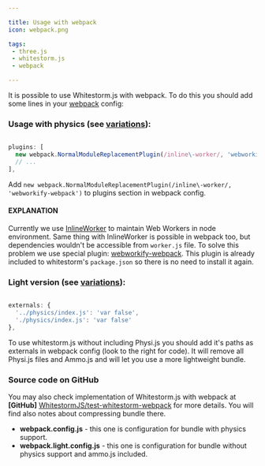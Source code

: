```yaml
---

title: Usage with webpack
icon: webpack.png

tags:
 - three.js
 - whitestorm.js
 - webpack

---
```


It is possible to use Whitestorm.js with webpack. To do this you should add some lines in your [webpack](https://webpack.github.io/) config:

### Usage with physics (see <a href="#variations">variations</a>):

```javascript

plugins: [
  new webpack.NormalModuleReplacementPlugin(/inline\-worker/, 'webworkify-webpack')
  // ...
],

```

Add `new webpack.NormalModuleReplacementPlugin(/inline\-worker/, 'webworkify-webpack')` to plugins section in webpack config. 

#### EXPLANATION
Currently we use [InlineWorker](https://www.npmjs.com/package/inline-worker) to maintain Web Workers in node environment. Same thing with InlineWorker is possible in webpack too, but dependencies wouldn't be accessible from `worker.js` file. To solve this problem we use special plugin: [webworkify-webpack](https://www.npmjs.com/package/webworkify-webpack). This plugin is already included to whitestorm's `package.json` so there is no need to install it again.

### Light version (see <a href="#variations">variations</a>):

```javascript

externals: {
  '../physics/index.js': 'var false',
  './physics/index.js': 'var false'
},

```

To use whitestorm.js without including Physi.js you should add it's paths as externals in webpack config (look to the right for code). It will remove all Physi.js files and Ammo.js and will let you use a more lightweight bundle.

### Source code on GitHub

You may also check implementation of Whitestorm.js with webpack at **[GitHub]** [WhitestormJS/test-whitestorm-webpack](https://github.com/WhitestormJS/test-whitestorm-webpack) for more details. You will find also notes about compressing bundle there.

- **webpack.config.js** - this one is configuration for bundle with physics support.
- **webpack.light.config.js** - this one is configuration for bundle without physics support and ammo.js included.

